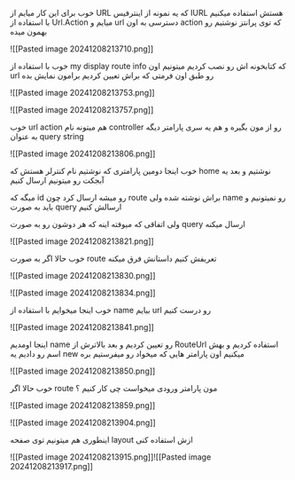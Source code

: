 خوب برای این کار میایم از URL  که یه نمونه از اینترفیس IURL هستش استفاده میکنیم 
 با استفاده از Url.Action میایم و url دسترسی به اون action که توی پرانتز نوشتیم رو بهمون میده 
 
![[Pasted image 20241208213710.png]]

 خوب با استفاده از my display route info که کتابخونه اش رو نصب کردیم میتونیم اون url رو طبق اون فرمتی که براش تعیین کردیم برامون نمایش بده 


![[Pasted image 20241208213753.png]]

![[Pasted image 20241208213757.png]]

خوب url action هم میتونه نام controller رو از مون بگیره و هم یه سری پارامتر دیگه به عنوان query string 

![[Pasted image 20241208213806.png]]

خوب اینجا دومین پارامتری که نوشتیم نام کنترلر هستش که home نوشتیم و بعد یه آبجکت رو میتونیم ارسال کنیم 

میگه که id رو میشه ارسال کرد چون route براش نوشته شده ولی name رو نمیتونیم و باید به صورت query ارسالش کنیم 

ولی اتفاقی که میوفته اینه که هر دوشون رو به صورت query ارسال میکنه 

![[Pasted image 20241208213821.png]]

خوب حالا اگر به صورت route تعریفش کنیم داستانش فرق میکنه 

![[Pasted image 20241208213830.png]]

![[Pasted image 20241208213834.png]]

خوب اینجا میخوایم با استفاده از name بیایم url رو درست کنیم 

![[Pasted image 20241208213841.png]]


اینجا اومدیم name رو تعیین کردیم و بعد بالاترش از RouteUrl استفاده کردیم و بهش اسم رو دادیم 
یه new میکنیم اون پارامتر هایی که میخواد رو میفرستیم بره 

![[Pasted image 20241208213850.png]]

خوب حالا اگر route مون پارامتر ورودی میخواست چی کار کنیم ؟

![[Pasted image 20241208213859.png]]

![[Pasted image 20241208213904.png]]

اینطوری هم میتونیم توی صفحه layout ازش استفاده کنی 

![[Pasted image 20241208213915.png]]![[Pasted image 20241208213917.png]]